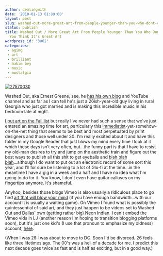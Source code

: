 ```yaml
---
author: dealingwith
date: '2010-01-13 01:09:00'
layout: post
slug: washed-out-more-great-art-from-people-younger-than-you-who-dont-care-if-you-think-its-great-art
status: publish
title: Washed Out / More Great Art From People Younger Than You Who Don't Care If
  You Think It's Great Art
wordpress_id: '3062'
categories:
 - aging
 - art
 - brilliant
 - hakim bey
 - music
 - nostalgia
---
```


[![27570030][1]][2]

Washed Out, aka Ernest Greene, see, he [has his own blog][3] and YouTube
channel and as far as I can tell he's just a 26ish-year-old guy living in
rural Georgia who just got married and is making this incredible music in his
bedroom late at night.

[I put art on the Fail list][4] but really I've never had such a sense that
we've just entered an amazing time for art, particularly this [immediatist][5
]-yet-somehow-on-the-net thing that seems to be best and most perpetuated by
print designers and those well under 30. I'm really excited about it and have
this folder in my Google Reader that just blows my mind every time I look at
it which these days isn't very often, but...the funny part is that I have to
resist my old-man desires to try and jump on the aesthetic train and figure
out the best ways to publish all this shit to get eyeballs and [blah blah
blah][6]...although I do want to put out an electronic record of some sort
this year, and I'll for sure be listening to a lot of Glo-fi at the time...in
the meantime I have a gig in a week and a half and I have no idea what I'm
going to do for it. You know, I don't even have guitar calluses on my
fingertips anymore. It's shameful.

Anyhoo, besides those blogs Vimeo is also usually a ridiculous place to go
find [art that will blow your mind][7] (if you have enough bandwidth...with
our account it is usually a waiting game). On Vimeo I found what is possibly
the quintessential of said art, and they just happen to be videos set to
Washed Out and Dallas' own (getting rather big) Neon Indian. I can't embed the
Vimeo vids in LJ (another reason I'm hoping to transition blogging platforms
soon), but it's just one kid's (I use that pronoun to emphasize my oldness)
account, [here][8].

(When I was 26 I was about to move to DC. Soon I'd be divorced. 26 feels like
three lifetimes ago. The 00's was a hell of a decade for me. I predict this
next decade goes twice as fast and is half as exciting, but in a good way.)

   [1]: http://farm1.static.flickr.com/24/40600060_ffeb0f7d56.jpg

   [2]: http://www.flickr.com/photos/dealingwith/40600060/ (27570030 bydealingwith, on Flickr)

   [3]: http://ernestgreene.blogspot.com/

   [4]: http://dealingwith.livejournal.com/809808.html

   [5]: http://dealingwith.livejournal.com/tag/hakim+bey

   [6]: http://www.43folders.com/ (another old guy trying to do something cooland constantly having to beat back the top 10 lists of ways to hide your fartsmell)

   [7]: http://vimeo.com/7887463

   [8]: http://www.vimeo.com/escalatorfantasy (I like the username...something about escalators seems to always indicate cool)

